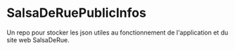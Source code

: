 # SalsaDeRuePublicInfos
Un repo pour stocker les json utiles au fonctionnement de l'application et du site web SalsaDeRue.
